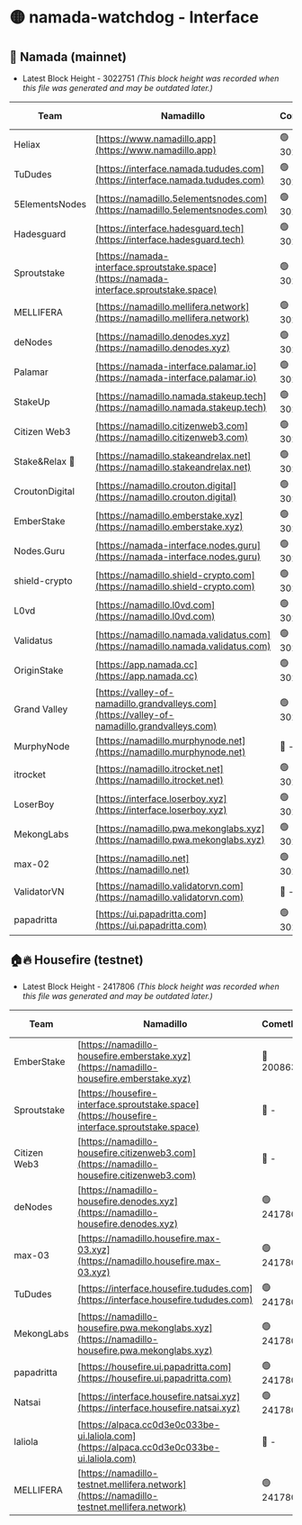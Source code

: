 # 🟡 namada-watchdog - Interface

## 🚀 Namada (mainnet)
- Latest Block Height - 3022751 *(This block height was recorded when this file was generated and may be outdated later.)*

| Team | Namadillo | CometBFT | Indexer | MASP Indexer |
|-|-|-|-|-|
| Heliax | [https://www.namadillo.app](https://www.namadillo.app) | 🟢 3022730 | 🟢 3022730 | 🟢 3022730 |
| TuDudes | [https://interface.namada.tududes.com](https://interface.namada.tududes.com) | 🟢 3022731 | 🟢 3022730 | 🟢 3022730 |
| 5ElementsNodes | [https://namadillo.5elementsnodes.com](https://namadillo.5elementsnodes.com) | 🟢 3022731 | 🟢 3022731 | 🟢 3022731 |
| Hadesguard | [https://interface.hadesguard.tech](https://interface.hadesguard.tech) | 🟢 3022732 | 🟢 3022732 | 🟢 3022732 |
| Sproutstake | [https://namada-interface.sproutstake.space](https://namada-interface.sproutstake.space) | 🟢 3022733 | 🔴 2797937 | 🟢 3022731 |
| MELLIFERA | [https://namadillo.mellifera.network](https://namadillo.mellifera.network) | 🟢 3022734 | 🟢 3022734 | 🟢 3022734 |
| deNodes | [https://namadillo.denodes.xyz](https://namadillo.denodes.xyz) | 🟢 3022735 | 🟢 3022735 | 🟢 3022735 |
| Palamar | [https://namada-interface.palamar.io](https://namada-interface.palamar.io) | 🟢 3022735 | 🟢 3022735 | 🟢 3022736 |
| StakeUp | [https://namadillo.namada.stakeup.tech](https://namadillo.namada.stakeup.tech) | 🟢 3022736 | 🟢 3022736 | 🟢 3022736 |
| Citizen Web3 | [https://namadillo.citizenweb3.com](https://namadillo.citizenweb3.com) | 🟢 3022737 | 🟢 3022737 | 🟢 3022737 |
| Stake&Relax 🦥 | [https://namadillo.stakeandrelax.net](https://namadillo.stakeandrelax.net) | 🟢 3022738 | 🟢 3022738 | 🟢 3022738 |
| CroutonDigital | [https://namadillo.crouton.digital](https://namadillo.crouton.digital) | 🟢 3022738 | 🟢 3022738 | 🟢 3022738 |
| EmberStake | [https://namadillo.emberstake.xyz](https://namadillo.emberstake.xyz) | 🟢 3022739 | 🟢 3022739 | 🟢 3022738 |
| Nodes.Guru | [https://namada-interface.nodes.guru](https://namada-interface.nodes.guru) | 🟢 3022739 | 🟢 3022739 | 🟢 3022740 |
| shield-crypto | [https://namadillo.shield-crypto.com](https://namadillo.shield-crypto.com) | 🟢 3022740 | 🟢 3022740 | 🟢 3022740 |
| L0vd | [https://namadillo.l0vd.com](https://namadillo.l0vd.com) | 🟢 3022742 | 🟢 3022741 | 🟢 3022742 |
| Validatus | [https://namadillo.namada.validatus.com](https://namadillo.namada.validatus.com) | 🟢 3022743 | 🟢 3022743 | 🟢 3022743 |
| OriginStake | [https://app.namada.cc](https://app.namada.cc) | 🟢 3022744 | 🟢 3022743 | 🟢 3022743 |
| Grand Valley | [https://valley-of-namadillo.grandvalleys.com](https://valley-of-namadillo.grandvalleys.com) | 🟢 3022744 | 🟢 3022744 | 🟢 3022744 |
| MurphyNode | [https://namadillo.murphynode.net](https://namadillo.murphynode.net) | 🔴 - | 🔴 - | 🔴 - |
| itrocket | [https://namadillo.itrocket.net](https://namadillo.itrocket.net) | 🟢 3022746 | 🟢 3022746 | 🟢 3022746 |
| LoserBoy | [https://interface.loserboy.xyz](https://interface.loserboy.xyz) | 🟢 3022747 | 🟢 3022747 | 🟢 3022747 |
| MekongLabs | [https://namadillo.pwa.mekonglabs.xyz](https://namadillo.pwa.mekonglabs.xyz) | 🟢 3022748 | 🟢 3022748 | 🟢 3022747 |
| max-02 | [https://namadillo.net](https://namadillo.net) | 🟢 3022748 | 🟢 3022748 | 🟢 3022748 |
| ValidatorVN | [https://namadillo.validatorvn.com](https://namadillo.validatorvn.com) | 🔴 - | 🔴 - | 🔴 - |
| papadritta | [https://ui.papadritta.com](https://ui.papadritta.com) | 🟢 3022751 | 🟢 3022751 | 🟢 3022751 |

## 🏠🔥 Housefire (testnet)
- Latest Block Height - 2417806 *(This block height was recorded when this file was generated and may be outdated later.)*

| Team | Namadillo | CometBFT | Indexer | MASP Indexer |
|-|-|-|-|-|
| EmberStake | [https://namadillo-housefire.emberstake.xyz](https://namadillo-housefire.emberstake.xyz) | 🔴 2008636 | 🔴 - | 🔴 - |
| Sproutstake | [https://housefire-interface.sproutstake.space](https://housefire-interface.sproutstake.space) | 🔴 - | 🔴 - | 🔴 - |
| Citizen Web3 | [https://namadillo-housefire.citizenweb3.com](https://namadillo-housefire.citizenweb3.com) | 🔴 - | 🔴 - | 🔴 - |
| deNodes | [https://namadillo-housefire.denodes.xyz](https://namadillo-housefire.denodes.xyz) | 🟢 2417801 | 🟢 2417801 | 🟢 2417801 |
| max-03 | [https://namadillo.housefire.max-03.xyz](https://namadillo.housefire.max-03.xyz) | 🟢 2417802 | 🔴 2167206 | 🟢 2417802 |
| TuDudes | [https://interface.housefire.tududes.com](https://interface.housefire.tududes.com) | 🟢 2417803 | 🟢 2417803 | 🟢 2417803 |
| MekongLabs | [https://namadillo-housefire.pwa.mekonglabs.xyz](https://namadillo-housefire.pwa.mekonglabs.xyz) | 🟢 2417803 | 🟢 2417803 | 🟢 2417803 |
| papadritta | [https://housefire.ui.papadritta.com](https://housefire.ui.papadritta.com) | 🟢 2417804 | 🟢 2417804 | 🟢 2417804 |
| Natsai | [https://interface.housefire.natsai.xyz](https://interface.housefire.natsai.xyz) | 🟢 2417804 | 🟢 2417804 | 🟢 2417804 |
| laliola | [https://alpaca.cc0d3e0c033be-ui.laliola.com](https://alpaca.cc0d3e0c033be-ui.laliola.com) | 🔴 - | 🔴 - | 🔴 - |
| MELLIFERA | [https://namadillo-testnet.mellifera.network](https://namadillo-testnet.mellifera.network) | 🟢 2417806 | 🟢 2417806 | 🟢 2417806 |

